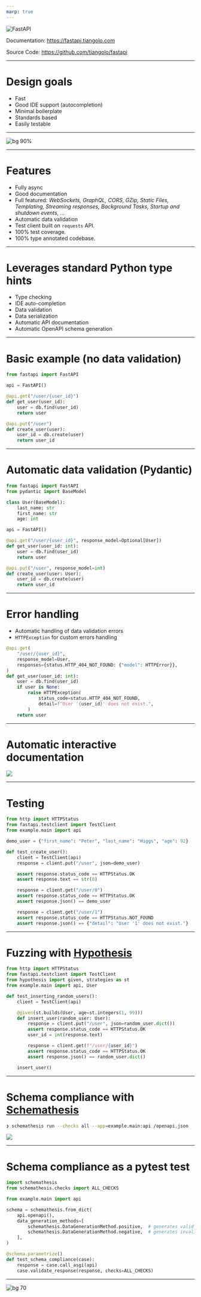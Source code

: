 ```yaml
---
marp: true
---
```


![FastAPI](assets/fastapi_logo.png)


Documentation: https://fastapi.tiangolo.com

Source Code: https://github.com/tiangolo/fastapi

---

# Design goals

- Fast
- Good IDE support (autocompletion)
- Minimal boilerplate
- Standards based
- Easily testable
---

![bg 90%](assets/architecture.drawio.svg)

---

# Features

- Fully async
- Good documentation
- Full featured:
  *WebSockets, GraphQL, CORS, GZip, Static Files, Templating, Streaming responses, Background Tasks, Startup and shutdown events, ...*
- Automatic data validation
- Test client built on `requests` API.
- 100% test coverage.
- 100% type annotated codebase.

---

# Leverages standard Python type hints

- Type checking
- IDE auto-completion
- Data validation
- Data serialization
- Automatic API documentation
- Automatic OpenAPI schema generation

---

# Basic example (no data validation)

```python
from fastapi import FastAPI

api = FastAPI()

@api.get("/user/{user_id}")
def get_user(user_id):
    user = db.find(user_id)
    return user

@api.put("/user")
def create_user(user):
    user_id = db.create(user)
    return user_id
```

---

# Automatic data validation (Pydantic)

```python
from fastapi import FastAPI
from pydantic import BaseModel

class User(BaseModel):
    last_name: str
    first_name: str
    age: int

api = FastAPI()

@api.get("/user/{user_id}", response_model=Optional[User])
def get_user(user_id: int):
    user = db.find(user_id)
    return user

@api.put("/user", response_model=int)
def create_user(user: User):
    user_id = db.create(user)
    return user_id
```

---

# Error handling

- Automatic handling of data validation errors
- `HTTPException` for custom errors handling

```python
@api.get(
    "/user/{user_id}",
    response_model=User,
    responses={status.HTTP_404_NOT_FOUND: {"model": HTTPError}},
)
def get_user(user_id: int):
    user = db.find(user_id)
    if user is None:
        raise HTTPException(
            status_code=status.HTTP_404_NOT_FOUND,
            detail=f"User '{user_id}' does not exist.",
        )
    return user
```

---


# Automatic interactive documentation

![](assets/swagger_combined.png)

---

# Testing

```python
from http import HTTPStatus
from fastapi.testclient import TestClient
from example.main import api

demo_user = {"first_name": "Peter", "last_name": "Higgs", "age": 92}

def test_create_user():
    client = TestClient(api)
    response = client.put("/user", json=demo_user)

    assert response.status_code == HTTPStatus.OK
    assert response.text == str(0)

    response = client.get("/user/0")
    assert response.status_code == HTTPStatus.OK
    assert response.json() == demo_user

    response = client.get("/user/1")
    assert response.status_code == HTTPStatus.NOT_FOUND
    assert response.json() == {"detail": "User '1' does not exist."}
```

---

# Fuzzing with [Hypothesis](https://hypothesis.readthedocs.io)

```python
from http import HTTPStatus
from fastapi.testclient import TestClient
from hypothesis import given, strategies as st
from example.main import api, User

def test_inserting_random_users():
    client = TestClient(api)

    @given(st.builds(User, age=st.integers(1, 99)))
    def insert_user(random_user: User):
        response = client.put("/user", json=random_user.dict())
        assert response.status_code == HTTPStatus.OK
        user_id = int(response.text)

        response = client.get(f"/user/{user_id}")
        assert response.status_code == HTTPStatus.OK
        assert response.json() == random_user.dict()

    insert_user()
```

---

# Schema compliance with [Schemathesis](https://schemathesis.readthedocs.io)

```bash
❯ schemathesis run --checks all --app=example.main:api /openapi.json
```

![](assets/schemathesis.png)

---

# Schema compliance as a pytest test
```python
import schemathesis
from schemathesis.checks import ALL_CHECKS

from example.main import api

schema = schemathesis.from_dict(
    api.openapi(),
    data_generation_methods=[
        schemathesis.DataGenerationMethod.positive,  # generates valid data
        schemathesis.DataGenerationMethod.negative,  # generates invalid data
    ],
)

@schema.parametrize()
def test_schema_compliance(case):
    response = case.call_asgi(api)
    case.validate_response(response, checks=ALL_CHECKS)
```
---

![bg 70](assets/example.svg)

